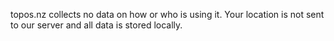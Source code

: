 topos.nz collects no data on how or who is using it. Your location is not sent to our server and all data is stored locally.
